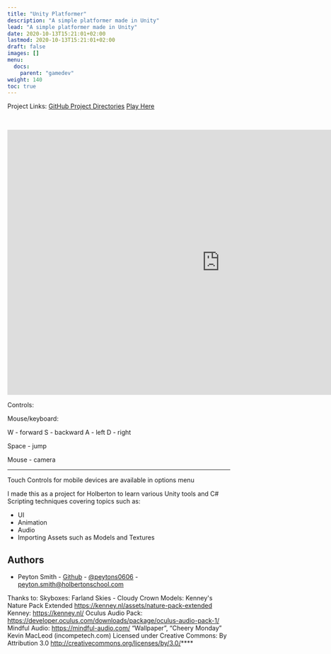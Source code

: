 ```yaml
---
title: "Unity Platformer"
description: "A simple platformer made in Unity"
lead: "A simple platformer made in Unity"
date: 2020-10-13T15:21:01+02:00
lastmod: 2020-10-13T15:21:01+02:00
draft: false
images: []
menu:
  docs:
    parent: "gamedev"
weight: 140
toc: true
---
```


Project Links: [GitHub Project Directories](https://github.com/peytonbrsmith/holbertonschool-unity) [Play Here](https://peytonbrsmith.github.io/holberton_platformer_webgl/)

<!-- PROJECT LOGO -->
<br />
<p align="center">
  <iframe width="960px" height="600px" src="https://peytonbrsmith.github.io/holberton_platformer_webgl/" title="Super Mario Bros Unity clone" frameborder="0" allow="accelerometer; autoplay; clipboard-write; encrypted-media; gyroscope; picture-in-picture" allowfullscreen></iframe>
</p>

Controls:

Mouse/keyboard:

W - forward
S - backward
A - left
D - right

Space - jump

Mouse - camera

---

Touch Controls for mobile devices are available in options menu

I made this as a project for Holberton to learn various Unity tools and C# Scripting techniques covering topics such as:

* UI
* Animation
* Audio
* Importing Assets such as Models and Textures

<!-- CONTACT -->
## Authors
* Peyton Smith - [Github](https://github.com/peytonbrsmith) - [@peytons0606](https://twitter.com/peytons0606) - peyton.smith@holbertonschool.com

Thanks to:
Skyboxes: Farland Skies - Cloudy Crown
Models: Kenney's Nature Pack Extended https://kenney.nl/assets/nature-pack-extended
Kenney: https://kenney.nl/
Oculus Audio Pack: https://developer.oculus.com/downloads/package/oculus-audio-pack-1/
Mindful Audio: https://mindful-audio.com/
“Wallpaper”, “Cheery Monday” Kevin MacLeod (incompetech.com) Licensed under Creative Commons: By Attribution 3.0 http://creativecommons.org/licenses/by/3.0/****
